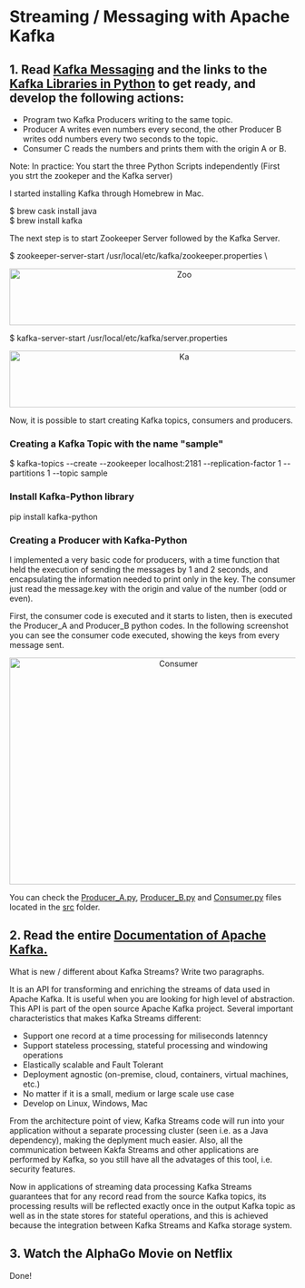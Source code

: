 # Streaming / Messaging with Apache Kafka

## 1. Read [Kafka Messaging](https://towardsdatascience.com/getting-started-with-apache-kafka-in-python-604b3250aa05)  and the links to the [Kafka Libraries in Python](https://github.com/dpkp/kafka-python) to get ready, and develop the following actions:

- Program two Kafka Producers writing to the same topic.
- Producer A writes even numbers every second, the other Producer B writes odd numbers every two seconds to the topic.
- Consumer C reads the numbers and prints them with the origin A or B.

Note: In practice: You start the three Python Scripts independently (First you strt the zookeper and the Kafka server)

I started installing Kafka through Homebrew in Mac.

$ brew cask install java \
$ brew install kafka

The next step is to start Zookeeper Server followed by the Kafka Server.

$ zookeeper-server-start /usr/local/etc/kafka/zookeeper.properties \

<p align="center">
<img src="https://github.com/federueda/Apache_Kafka/blob/master/docs/Zookeeper.png" width="600" height="100" title="Zoo">
</p>

$ kafka-server-start /usr/local/etc/kafka/server.properties

<p align="center">
<img src="https://github.com/federueda/Apache_Kafka/blob/master/docs/Kafka_Server.png" width="600" height="100" title="Ka">
</p>

Now, it is possible to start creating Kafka topics, consumers and producers. 

### Creating a Kafka Topic with the name "sample"

$ kafka-topics --create --zookeeper localhost:2181 --replication-factor 1 --partitions 1 --topic sample

### Install Kafka-Python library

pip install kafka-python

### Creating a Producer with Kafka-Python

I implemented a very basic code for producers, with a time function that held the execution of sending the messages by 1 and 2 seconds, and encapsulating the information needed to print only in the key. The consumer just read the message.key with the origin and value of the number (odd or even).

First, the consumer code is executed and it starts to listen, then is executed the Producer_A and Producer_B python codes. In the following screenshot you can see the consumer code executed, showing the keys from every message sent.

<p align="center">
<img src="https://github.com/federueda/Apache_Kafka/blob/master/docs/Consumer.png" width="580" height="400" title="Consumer">
</p>

You can check the [Producer_A.py](src/Producer_A.py), [Producer_B.py](src/Producer_B.py) and [Consumer.py](src/Consumer.py) files located in the [src](src/) folder.

## 2. Read the entire [Documentation of Apache Kafka.](https://kafka.apache.org/24/documentation/streams/)

What is new / different about Kafka Streams? Write two paragraphs.

It is an API for transforming and enriching the streams of data used in Apache Kafka. It is useful when you are looking for high level of abstraction. This API is part of the open source Apache Kafka project. Several important characteristics that makes Kafka Streams different:

- Support one record at a time processing for miliseconds latenncy
- Support stateless processing, stateful processing and windowing operations
- Elastically scalable and Fault Tolerant
- Deployment agnostic (on-premise, cloud, containers, virtual machines, etc.)
- No matter if it is a small, medium or large scale use case
- Develop on Linux, Windows, Mac

From the architecture point of view, Kafka Streams code will run into your application without a separate processing cluster (seen i.e. as a Java dependency), making the deplyment much easier. Also, all the communication between Kakfa Streams and other applications are performed by Kafka, so you still have all the advatages of this tool, i.e. security features. 

Now in applications of streaming data processing Kafka Streams guarantees that for any record read from the source Kafka topics, its processing results will be reflected exactly once in the output Kafka topic as well as in the state stores for stateful operations, and this is achieved because the integration between Kafka Streams and Kafka storage system.

## 3. Watch the AlphaGo Movie on Netflix

Done!
